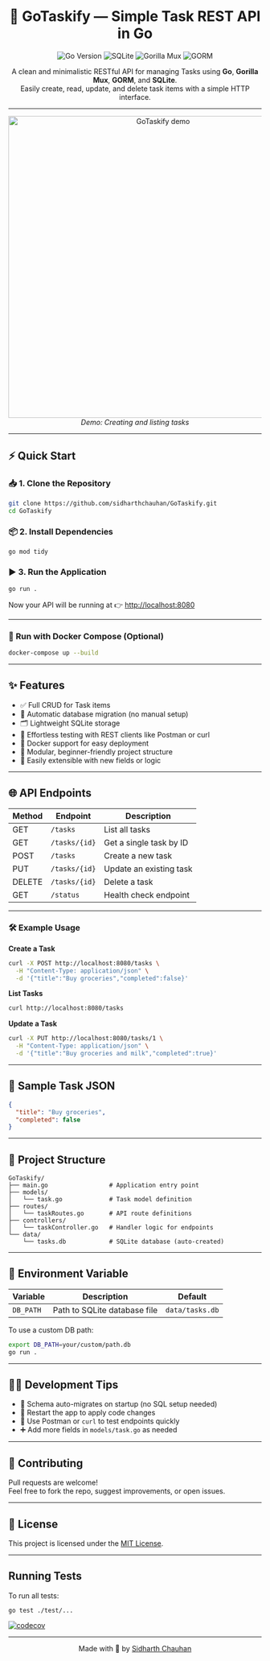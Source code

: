 <h1 align="center">📌 GoTaskify — Simple Task REST API in Go</h1>

<p align="center">
  <img src="https://img.shields.io/badge/Go-1.18+-00ADD8?style=for-the-badge&logo=go" alt="Go Version">
  <img src="https://img.shields.io/badge/SQLite-Embedded_DB-003B57?style=for-the-badge&logo=sqlite" alt="SQLite">
  <img src="https://img.shields.io/badge/Mux-Gorilla-blue?style=for-the-badge" alt="Gorilla Mux">
  <img src="https://img.shields.io/badge/GORM-ORM-orange?style=for-the-badge" alt="GORM">
</p>

<p align="center">
  A clean and minimalistic RESTful API for managing Tasks using <strong>Go</strong>, <strong>Gorilla Mux</strong>, <strong>GORM</strong>, and <strong>SQLite</strong>.<br>
  Easily create, read, update, and delete task items with a simple HTTP interface.
</p>

---

<p align="center">
  <img src="https://github.com/sidharthchauhan/GoTaskify/raw/main/demo.gif" alt="GoTaskify demo" width="600"/>
  <br>
  <em>Demo: Creating and listing tasks</em>
</p>

---

## ⚡ Quick Start

### 📥 1. Clone the Repository

```bash
git clone https://github.com/sidharthchauhan/GoTaskify.git
cd GoTaskify
```

### 📦 2. Install Dependencies

```bash
go mod tidy
```

### ▶️ 3. Run the Application

```bash
go run .
```

Now your API will be running at 👉 [http://localhost:8080](http://localhost:8080)

---

### 🐳 Run with Docker Compose (Optional)

```bash
docker-compose up --build
```

---

## ✨ Features

- ✅ Full CRUD for Task items  
- 🧠 Automatic database migration (no manual setup)  
- 🗂 Lightweight SQLite storage  
- 🧪 Effortless testing with REST clients like Postman or curl  
- 🐳 Docker support for easy deployment  
- 🧱 Modular, beginner-friendly project structure  
- 🚀 Easily extensible with new fields or logic  

---

## 🌐 API Endpoints

| Method | Endpoint         | Description                  |
|--------|------------------|------------------------------|
| GET    | `/tasks`         | List all tasks               |
| GET    | `/tasks/{id}`    | Get a single task by ID      |
| POST   | `/tasks`         | Create a new task            |
| PUT    | `/tasks/{id}`    | Update an existing task      |
| DELETE | `/tasks/{id}`    | Delete a task                |
| GET    | `/status`        | Health check endpoint        |

---

### 🛠️ Example Usage

**Create a Task**
```bash
curl -X POST http://localhost:8080/tasks \
  -H "Content-Type: application/json" \
  -d '{"title":"Buy groceries","completed":false}'
```

**List Tasks**
```bash
curl http://localhost:8080/tasks
```

**Update a Task**
```bash
curl -X PUT http://localhost:8080/tasks/1 \
  -H "Content-Type: application/json" \
  -d '{"title":"Buy groceries and milk","completed":true}'
```

---

## 🧪 Sample Task JSON

```json
{
  "title": "Buy groceries",
  "completed": false
}
```

---

## 🧱 Project Structure

```
GoTaskify/
├── main.go                 # Application entry point
├── models/
│   └── task.go             # Task model definition
├── routes/
│   └── taskRoutes.go       # API route definitions
├── controllers/
│   └── taskController.go   # Handler logic for endpoints
└── data/
    └── tasks.db            # SQLite database (auto-created)
```

---

## 🔧 Environment Variable

| Variable  | Description                    | Default           |
|-----------|--------------------------------|-------------------|
| `DB_PATH` | Path to SQLite database file   | `data/tasks.db`   |

To use a custom DB path:

```bash
export DB_PATH=your/custom/path.db
go run .
```

---

## 👨‍💻 Development Tips

- 💾 Schema auto-migrates on startup (no SQL setup needed)  
- 🔁 Restart the app to apply code changes  
- 🧪 Use Postman or `curl` to test endpoints quickly  
- ➕ Add more fields in `models/task.go` as needed  

---

## 🤝 Contributing

Pull requests are welcome!  
Feel free to fork the repo, suggest improvements, or open issues.

---

## 📄 License

This project is licensed under the [MIT License](LICENSE).

---

## Running Tests

To run all tests:

```
go test ./test/...
```
[![codecov](https://codecov.io/gh/sidharth-chauhan/GoTaskify/branch/main/graph/badge.svg)](https://codecov.io/gh/sidharth-chauhan/GoTaskify)


---

<p align="center">
  Made with 💙 by <a href="https://github.com/sidharthchauhan">Sidharth Chauhan</a>
</p>
